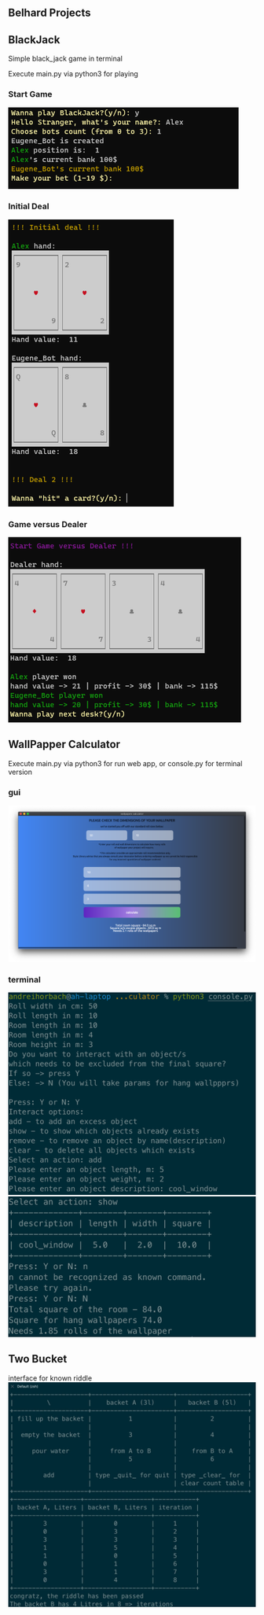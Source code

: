 ## Belhard Projects

## BlackJack
Simple black_jack game in terminal

Execute main.py via python3 for playing
### Start Game
![Start](/pictures/Start.png)
### Initial Deal
![Initial Deal](/pictures/initial.png)
### Game versus Dealer
![Dealer_game](/pictures/Dealer_game.png)


## WallPapper Calculator
Execute main.py via python3 for run web app, or console.py for terminal version
### gui
![Gui](/pictures/wppr_gui.png)
### terminal
![Term1](/pictures/terminal.png)
![Term2](/pictures/term_2.png)

## Two Bucket
interface for known riddle
![backet](/pictures/backet.png)
